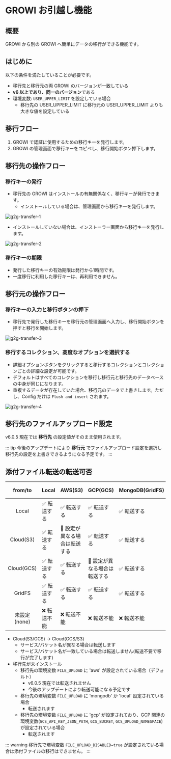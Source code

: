 # GROWI お引越し機能
<!-- markdownlint-disable MD033  -->
## 概要

GROWI から別の GROWI へ簡単にデータの移行ができる機能です。

## はじめに

以下の条件を満たしていることが必要です。

- 移行先と移行元の両 GROWI のバージョンが一致している
- **v6 以上であり、同一のバージョン**である
- 環境変数: `USER_UPPER_LIMIT` を設定している場合
  - 移行先の USER_UPPER_LIMIT に移行元の USER_UPPER_LIMIT よりも大きな値を設定している

## 移行フロー

1. <Badge text="to" vertical='middle'/> GROWI で認証に使用するための移行キーを発行します。
1. <Badge text="from" vertical='middle' type="warning"/> GROWI の管理画面で移行キーをコピペし、移行開始ボタン押下します。

## <Badge text="to" vertical='middle'/>  移行先の操作フロー

### 移行キーの発行

- 移行先の GROWI はインストールの有無関係なく、移行キーが発行できます。
  - インストールしている場合は、管理画面から移行キーを発行します。

<img :src="$withBase('/assets/images/g2g-transfer-1.png')" alt="g2g-transfer-1">

- インストールしていない場合は、インストーラー画面から移行キーを発行します。

<img :src="$withBase('/assets/images/g2g-transfer-2.png')" alt="g2g-transfer-2">

### 移行キーの期限

- 発行した移行キーの有効期限は発行から1時間です。
- 一度移行に利用した移行キーは、再利用できません。

## <Badge text="from" vertical='middle' type="warning"/> 移行元の操作フロー

### 移行キーの入力と移行ボタンの押下

- 移行先で発行した移行キーを移行元の管理画面へ入力し、移行開始ボタンを押すと移行を開始します。

<img :src="$withBase('/assets/images/g2g-transfer-3.png')" alt="g2g-transfer-3">


### 移行するコレクション、高度なオプションを選択する

- 詳細オプションボタンをクリックすると移行するコレクションとコレクションごとの詳細な設定が可能です。
- デフォルトはすべてのコレクションを移行し移行元と移行先のデータベースの中身が同じになります。
- 重複するデータが存在していた場合、移行元のデータで上書きします。ただし、Config だけは `Flush and insert` されます。

<img :src="$withBase('/assets/images/g2g-transfer-4.png')" alt="g2g-transfer-4">

## 移行先のファイルアップロード設定

v6.0.5 現在では **移行先** の設定値がそのまま使用されます。

::: tip
今後のアップデートにより **移行元** でファイルアップロード設定を選択し移行先の設定を上書きできるようになる予定です。
:::

## 添付ファイル転送の転送可否

| from/to      | Local                       | AWS(S3)                                         | GCP(GCS)                                        | MongoDB(GridFS)                      | 未設定(none)                               |
| :----------: | :-------------------------- | :------------------------------------------------- | :------------------------------------------------- | :--------------------------- | :------------------------------------------ |
| Local        | :white_check_mark: 転送する | :white_check_mark: 転送する                        | :white_check_mark: 転送する                        | :white_check_mark: 転送する | :x: 転送不能  |
| Cloud(S3)    | :white_check_mark: 転送する | :triangular_flag_on_post: 設定が異なる場合は転送する  | :white_check_mark: 転送する                        | :white_check_mark: 転送する | :x: 転送不能  |
| Cloud(GCS)   | :white_check_mark: 転送する | :white_check_mark: 転送する                        | :triangular_flag_on_post: 設定が異なる場合は転送する | :white_check_mark: 転送する | :x: 転送不能  |
| GridFS       | :white_check_mark: 転送する | :white_check_mark: 転送する                        | :white_check_mark: 転送する                        | :white_check_mark: 転送する | :x: 転送不能  |
| 未設定(none)  | :x: 転送不能                | :x: 転送不能                                       | :x: 転送不能                                       | :x: 転送不能                | :x: 転送不能                               |

- Cloud(S3/GCS) -> Cloud(GCS/S3)
  - サービス/バケット名が異なる場合は転送します
  - サービス/バケット名が一致している場合は転送しません(転送不要で移行が完了します)
- 移行先が未インストール
  - 移行先の環境変数 `FILE_UPLOAD` に 'aws' が設定されている場合（デフォルト）
    - v6.0.5 現在では転送されません
    - 今後のアップデートにより転送可能になる予定です
  - 移行先の環境変数 `FILE_UPLOAD` に 'mongodb' か 'local' 設定されている場合
    - 転送されます
  - 移行先の環境変数 `FILE_UPLOAD` に 'gcp' が設定されており、GCP 関連の環境変数(`GCS_API_KEY_JSON_PATH`, `GCS_BUCKET`, `GCS_UPLOAD_NAMESPACE`)が設定されている場合
    - 転送されます

::: warning
移行先で環境変数 `FILE_UPLOAD_DISABLED=true` が設定されている場合は添付ファイルの移行はできません。
:::
